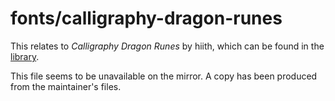 # fonts/calligraphy-dragon-runes

This relates to *Calligraphy Dragon Runes* by hiith, which can be found in the [library](../../library/library.json). 

This file seems to be unavailable on the mirror. A copy has been produced from the maintainer's files. 